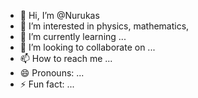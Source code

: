 - 👋 Hi, I’m @Nurukas
- 👀 I’m interested in physics, mathematics, 
- 🌱 I’m currently learning ...
- 💞️ I’m looking to collaborate on ...
- 📫 How to reach me ...
- 😄 Pronouns: ...
- ⚡ Fun fact: ...

<!---
Nurukas/Nurukas is a ✨ special ✨ repository because its `README.md` (this file) appears on your GitHub profile.
You can click the Preview link to take a look at your changes.
--->
